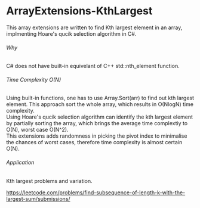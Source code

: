 # ArrayExtensions-KthLargest
This array extensions are written to find Kth largest element in an array, implmenting Hoare's qucik selection algorithm in C#.

###### Why
C# does not have built-in equivelant of C++ std::nth_element function.

###### Time Complexity O(N)
Using built-in functions, one has to use Array.Sort(arr) to find out kth largest element. This approach sort the whole array, which results in O(NlogN) time complexity.  
Using Hoare's qucik selection algorithm can identify the kth largest element by partially sorting the array, which brings the average time complextiy to O(N), worst case O(N^2).  
This extensions adds randomness in picking the pivot index to minimalise the chances of worst cases, therefore time complexity is almost certain O(N).

###### Application
Kth largest problems and variation.

https://leetcode.com/problems/find-subsequence-of-length-k-with-the-largest-sum/submissions/
